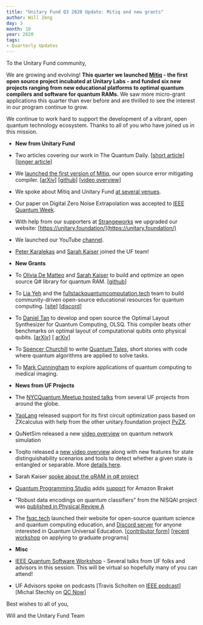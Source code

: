 ```yaml
---
title: "Unitary Fund Q3 2020 Update: Mitiq and new grants"
author: Will Zeng
day: 3
month: 10
year: 2020
tags:
- Quarterly Updates
---
```


To the Unitary Fund community,

We are growing and evolving! **This quarter we launched [Mitiq](https://unitary.foundation/mitiq.html) - the first open source project incubated at Unitary Labs - and funded six new projects ranging from new educational platforms to optimal quantum compilers and software for quantum RAMs.** We saw more micro-grant applications this quarter than ever before and are thrilled to see the interest in our program continue to grow.

We continue to work hard to support the development of a vibrant, open quantum technology ecosystem. Thanks to all of you who have joined us in this mission.

*   **New from Unitary Fund**
  

*   Two articles covering our work in The Quantum Daily. \[[short article](https://thequantumdaily.com/2020/07/29/non-profit-fund-working-to-create-innovative-qc-projects-with-grants/)\] \[[longer article](https://thequantumdaily.com/2020/08/13/tqd-exclusive-unitary-fund-team-pushes-for-an-open-qc-industry-that-benefits-the-most-people/)\]  
    
*   We [launched the first version of Mitiq](https://unitary.foundation/posts/mitiq.html), our open source error mitigating compiler. \[[arXiv](https://arxiv.org/abs/2009.04417)\] \[[github](https://github.com/unitaryfund/mitiq)\] \[[video overview](https://www.youtube.com/watch?v=mLJNDFtAmDk)\]
*   We spoke about Mitiq and Unitary Fund [at several venues](https://github.com/unitaryfund/mitiq/wiki/Mitiq-Talks-and-Events).
*   Our paper on Digital Zero Noise Extrapolation was accepted to [IEEE Quantum Week](https://qce.quantum.ieee.org/paper-tracks/).
*   With help from our supporters at [Strangeworks](https://strangeworks.com/) we upgraded our website: [https://unitary.foundation/](https://unitary.foundation/)
*   We launched our YouTube [channel](https://www.youtube.com/channel/UCDbDLAzGRTHnhkoMMOX7D1A).
*   [Peter Karalekas](https://github.com/karalekas) and [Sarah Kaiser](https://www.sckaiser.com/) joined the UF team!

*   **New Grants**
  

*   To [Olivia De Matteo](http://glassnotes.github.io/) and [Sarah Kaiser](https://www.sckaiser.com/) to build and optimize an open source Q# library for quantum RAM. \[[github](https://github.com/qsharp-community/qram)\]
*   To [Lia Yeh](https://www.linkedin.com/in/lia-yeh) and the [fullstackquantumcomputation.tech](https://fullstackquantumcomputation.tech/) team to build community-driven open-source educational resources for quantum computing. \[[site](https://fullstackquantumcomputation.tech/)\] \[[discord](https://discord.com/invite/NDm9e9W)\]
*   To [Daniel Tan](https://scholar.google.com/citations?user=6CORrpcAAAAJ&hl=en) to develop and open source the Optimal Layout Synthesizer for Quantum Computing, OLSQ. This compiler beats other benchmarks on optimal layout of computational qubits onto physical qubits. \[[arXiv](https://arxiv.org/abs/2007.15671)\] \[ [arXiv](https://arxiv.org/abs/2002.09783)\]
*   To [Spencer Churchill](https://github.com/splch) to write [Quantum Tales](https://github.com/splch/quantum-tales), short stories with code where quantum algorithms are applied to solve tasks.
*   To [Mark Cunningham](https://markcunningham.tech/) to explore applications of quantum computing to medical imaging.

*   **News from UF Projects**
  

*   The [NYCQuantum Meetup hosted talks](https://www.meetup.com/New-York-Quantum-Computing-Meetup/events/271943801) from several UF projects from around the globe.  
    
*   [YaoLang](https://yaoquantum.org/) released support for its first circuit optimization pass based on ZXcalculus with help from the other unitary.foundation project [PyZX](https://github.com/Quantomatic/pyzx).
*   QuNetSim released a new [video overview](https://www.youtube.com/watch?v=HE6jWjW1WT8&feature=emb_title) on quantum network simulation
*   Toqito released a [new video overview](https://www.youtube.com/watch?v=6R7qSszJwBI) along with new features for state distinguishability scenarios and tools to detect whether a given state is entangled or separable. More [details here](https://github.com/vprusso/toqito/blob/master/CHANGELOG.md).
*   Sarah Kaiser [spoke about the qRAM in q# project](https://www.meetup.com/Washington-Quantum-Computing-Meetup/events/271334520/)
*   [Quantum Programming Studio](https://quantum-circuit.com/) adds [support](https://twitter.com/quantcirc/status/1300927223969591296?s=19) for Amazon Braket  
    
*   "Robust data encodings on quantum classifiers" from the NISQAI project was [published in Physical Review A](https://journals.aps.org/pra/abstract/10.1103/PhysRevA.102.032420)
*   The [fsqc.tech](https://fullstackquantumcomputation.tech/) launched their website for open-source quantum science and quantum computing education, and [Discord server](https://discord.gg/NDm9e9W) for anyone interested in Quantum Universal Education. \[[contributor form](https://fullstackquantumcomputation.tech/contributing)\] \[[recent workshop](https://fullstackquantumcomputation.tech/blog/grad-app-workshop/) on applying to graduate programs\]

*   **Misc**
  

*   [IEEE Quantum Software Workshop](https://qce.quantum.ieee.org/software-for-quantum-applications-algorithms-and-workflows/) - Several talks from UF folks and advisors in this session. This will be virtual so hopefully many of you can attend!
*   UF Advisors spoke on podcasts \[Travis Scholten on [IEEE podcast](https://quantum.ieee.org/podcasts)\] \[Michal Stechly on [QC Now](https://thequantumdaily.com/2020/09/12/quantum-computing-now-podcast-episode-21-michal-stechly-and-qosf/)\]  
    

Best wishes to all of you,

Will and the Unitary Fund Team
